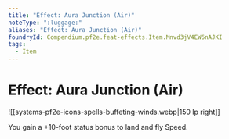 ```yaml
---
title: "Effect: Aura Junction (Air)"
noteType: ":luggage:"
aliases: "Effect: Aura Junction (Air)"
foundryId: Compendium.pf2e.feat-effects.Item.Mnvd3jV4EW6nAJKI
tags:
  - Item
---
```


# Effect: Aura Junction (Air)
![[systems-pf2e-icons-spells-buffeting-winds.webp|150 lp right]]

You gain a +10-foot status bonus to land and fly Speed.
